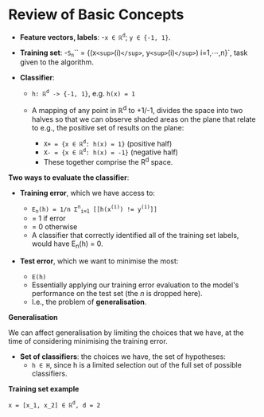 # Review of Basic Concepts

- **Feature vectors, labels**: -`x ∈ ℝ`<sup>`d`</sup>; `y ∈ {-1, 1}`.

- **Training set**: -`S`<sub>`n`</sub>`` = {(x`<sup>`(i)`</sup>`, y`<sup>`(i)`</sup>`) i=1,⋯,n}`, task given to the algorithm.

- **Classifier**:

  - `h: ℝ`<sup>`d`</sup>` -> {-1, 1}`, e.g. `h(x) = 1`
  - A mapping of any point in ℝ<sup>d</sup> to +1/-1, divides the space into two halves so that we can observe shaded areas on the plane that relate to e.g., the positive set of results on the plane:

    - `X+ = {x ∈ ℝ`<sup>`d`</sup>`: h(x) = 1}` (positive half)
    - `X- = {x ∈ ℝ`<sup>`d`</sup>`: h(x) = -1}` (negative half)
    - These together comprise the R<sup>d</sup> space.

**Two ways to evaluate the classifier**:

- **Training error**, which we have access to:

  - `E`<sub>`n`</sub>`(h) = 1/n Σ`<sup>`n`</sup><sub>`i=1`</sub>` [[h(x`<sup>`(i)`</sup>`) != y`<sup>`(i)`</sup>`]]`
  - = 1 if error
  - = 0 otherwise
  - A classifier that correctly identified all of the training set labels, would have E<sub>n</sub>(h) = 0.

- **Test error**, which we want to minimise the most:

  - `E(h)`
  - Essentially applying our training error evaluation to the model's performance on the test set (the _n_ is dropped here).
  - I.e., the problem of **generalisation**.

**Generalisation**

We can affect generalisation by limiting the choices that we have, at the time of considering minimising the training error.

- **Set of classifiers**: the choices we have, the set of hypotheses:
  - `h ∈ H`, since h is a limited selection out of the full set of possible classifiers.

**Training set example**

`x = [x_1, x_2] ∈ ℝ`<sup>`d`</sup>`, d = 2`

